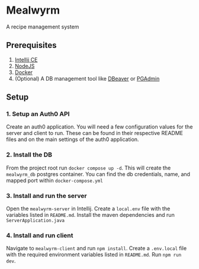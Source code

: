 # Mealwyrm

A recipe management system

## Prerequisites

1. [Intellij CE](https://www.jetbrains.com/idea/)
2. [NodeJS](https://nodejs.org/en)
3. [Docker](https://www.docker.com/)
4. (Optional) A DB management tool like [DBeaver](https://dbeaver.io/) or [PGAdmin](https://www.pgadmin.org/)

## Setup

### 1. Setup an Auth0 API

Create an auth0 application. You will need a few configuration values for the server and client to run. These can be found in their respective README files and on the main settings of the auth0 application.

### 2. Install the DB

From the project root run `docker compose up -d`. This will create the `mealwyrm_db` postgres container. You can find the db credentials, name, and mapped port within `docker-compose.yml`

### 3. Install and run the server

Open the `mealwyrm-server` in Intellij. Create a `local.env` file with the variables listed in `README.md`. Install the maven dependencies and run `ServerApplication.java`

### 4. Install and run client

Navigate to `mealwyrm-client` and run `npm install`. Create a `.env.local` file with the required environment variables listed in `README.md`. Run `npm run dev`.
